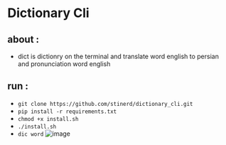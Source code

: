 # Dictionary Cli

## about :
- dict is dictionry on the terminal and translate word english to persian and pronunciation word english 

## run :
- `git clone https://github.com/stinerd/dictionary_cli.git`
- `pip install -r requirements.txt`
- `chmod +x install.sh`
- `./install.sh`
- `dic word`
![image](https://user-images.githubusercontent.com/46731929/72689023-33ab1b80-3b22-11ea-8a45-e1ac723ebc06.png)
